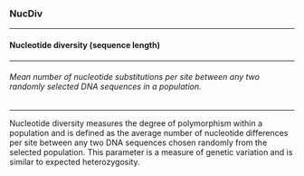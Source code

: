 ### NucDiv



------
#### Nucleotide diversity (sequence length)



------
###### Mean number of nucleotide substitutions per site between any two randomly selected DNA sequences in a population.



------
Nucleotide diversity measures the degree of polymorphism within a population and is defined as the average number of nucleotide differences per site between any two DNA sequences chosen randomly from the selected population. This parameter is a measure of genetic variation and is similar to expected heterozygosity.